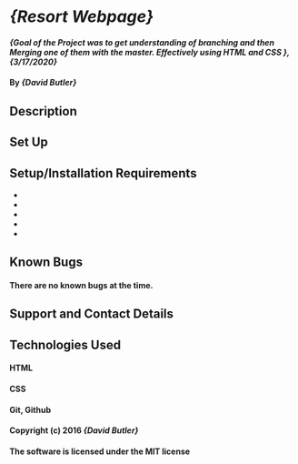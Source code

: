 # _{Resort Webpage}_

#### _{Goal of the Project was to get understanding of branching and then Merging one of them with the master. Effectively using HTML and CSS }, {3/17/2020}_

#### By _**{David Butler}**_

## Description
#### 
## Set Up 
#### 

## Setup/Installation Requirements
* 
* 
* 
* 
* 

## Known Bugs 
#### There are no known bugs at the time.

## Support and Contact Details

## Technologies Used 
#### HTML
#### CSS
#### Git, Github 

#### Copyright (c) 2016 **_{David Butler}_**
#### The software is licensed under the MIT license 
